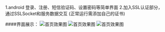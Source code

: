 1.android 登录、注册、短信验证码、设置密码等简单界面
2.加入SSL认证部分，通过SSLSocket和服务数据交互 (正常运行需添加自己的证书)

####界面展示：
![首页效果图](https://github.com/dragonforgithub/SSL_LoginDemo/demo_welcome.png)
![首页效果图](https://github.com/dragonforgithub/SSL_LoginDemo/demo_register.png)
![首页效果图](https://github.com/dragonforgithub/SSL_LoginDemo/demo_login.png)

